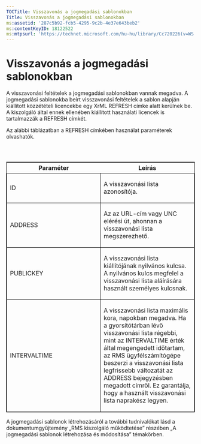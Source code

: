 ```yaml
---
TOCTitle: Visszavonás a jogmegadási sablonokban
Title: Visszavonás a jogmegadási sablonokban
ms:assetid: '287c5b92-fcb5-4295-9c2b-4e37e643beb2'
ms:contentKeyID: 18122522
ms:mtpsurl: 'https://technet.microsoft.com/hu-hu/library/Cc720226(v=WS.10)'
---
```


Visszavonás a jogmegadási sablonokban
=====================================

A visszavonási feltételek a jogmegadási sablonokban vannak megadva. A jogmegadási sablonokba beírt visszavonási feltételek a sablon alapján kiállított közzétételi licencekbe egy XrML REFRESH címke alatt kerülnek be. A kiszolgáló által ennek ellenében kiállított használati licencek is tartalmazzák a REFRESH címkét.

Az alábbi táblázatban a REFRESH címkében használat paraméterek olvashatók.

###  

<p> </p>
<table style="border:1px solid black;">
<colgroup>
<col width="50%" />
<col width="50%" />
</colgroup>
<thead>
<tr class="header">
<th>Paraméter</th>
<th>Leírás</th>
</tr>
</thead>
<tbody>
<tr class="odd">
<td style="border:1px solid black;"><p>ID</p></td>
<td style="border:1px solid black;"><p>A visszavonási lista azonosítója.</p></td>
</tr>  
<tr class="even">
<td style="border:1px solid black;"><p>ADDRESS</p></td>
<td style="border:1px solid black;"><p>Az az URL-cím vagy UNC elérési út, ahonnan a visszavonási lista megszerezhető.</p></td>
</tr>  
<tr class="odd">
<td style="border:1px solid black;"><p>PUBLICKEY</p></td>
<td style="border:1px solid black;"><p>A visszavonási lista kiállítójának nyilvános kulcsa. A nyilvános kulcs megfelel a visszavonási lista aláírására használt személyes kulcsnak.</p></td>
</tr>  
<tr class="even">
<td style="border:1px solid black;"><p>INTERVALTIME</p></td>
<td style="border:1px solid black;"><p>A visszavonási lista maximális kora, napokban megadva. Ha a gyorsítótárban lévő visszavonási lista régebbi, mint az INTERVALTIME érték által megengedett időtartam, az RMS ügyfélszámítógépe beszerzi a visszavonási lista legfrissebb változatát az ADDRESS bejegyzésben megadott címről. Ez garantálja, hogy a használt visszavonási lista naprakész legyen.</p></td>
</tr>  
</tbody>  
</table>
  
A jogmegadási sablonok létrehozásáról a további tudnivalókat lásd a dokumentumgyűjtemény „RMS kiszolgáló működtetése” részében „A jogmegadási sablonok létrehozása és módosítása” témakörben.
